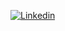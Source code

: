 [![Linkedin](https://i.stack.imgur.com/gVE0j.png)](https://jp.linkedin.com/in/raoul-klein-76a21460/de)
&nbsp;